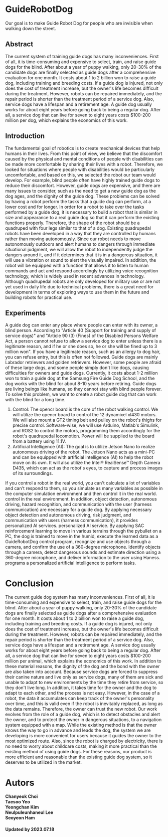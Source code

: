 # GuideRobotDog
Our goal is to make Guide Robot Dog for people who are invisible when walking down the street.

## Abstract
The current system of training guide dogs has many inconveniences. First of all, it is time-consuming and expensive to select, train, and raise guide dogs for the blind. After about a year of puppy walking, only 20-30% of the candidate dogs are finally selected as guide dogs after a comprehensive evaluation for one month. It costs about 1 to 2 billion won to raise a guide dog, including training and breeding costs. If a guide dog is injured, not only does the cost of treatment increase, but the owner's life becomes difficult during the treatment. However, robots can be repaired immediately, and the repair period is shorter than the treatment period of a service dog. Also, service dogs have a lifespan and a retirement age. A guide dog usually works for about eight years before going back to being a regular dog. After all, a service dog that can live for seven to eight years costs $100-200 million per dog, which explains the economics of this work.

## Introduction
The fundamental goal of robotics is to create mechanical devices that help humans in their lives. From this point of view, we believe that the discomfort caused by the physical and mental conditions of people with disabilities can be made more comfortable by sharing their lives with a robot. Therefore, we looked for situations where people with disabilities would be particularly uncomfortable, and based on this, we selected the robot our team would develop. For example, blind people often have highly trained guide dogs to reduce their discomfort. However, guide dogs are expensive, and there are many issues to consider, such as the need to get a new guide dog as the dog ages, and the dignity of the guide dog. These problems can be solved by having a robot perform the tasks that a guide dog can perform, at a lower cost and for longer. In order for a robot to take over the tasks performed by a guide dog, it is necessary to build a robot that is similar in size and appearance to a real guide dog so that it can perform the existing functions properly. Therefore, the shape of the robot should be a quadruped with four legs similar to that of a dog. Existing quadrupedal robots have been developed in a way that they are controlled by humans rather than moving autonomously. Since our robot needs to move autonomously outdoors and alert humans to dangers through immediate situational judgment, we will allow the robot to independently judge the dangers around it, and if it determines that it is in a dangerous situation, it will use a vibration or sound to alert the visually impaired. In addition, the robot will be equipped with a function that allows it to listen to human commands and act and respond accordingly by utilizing voice recognition technology, which is widely used in recent advances in technology. Although quadrupedal robots are only developed for military use or are not yet used in daily life due to technical problems, there is a great need for development in terms of exploring ways to use them in the future and building robots for practical use.

## Experiments
A guide dog can enter any place where people can enter with its owner, a blind person. According to "Article 40 (Support for training and supply of service dogs)" and "Article 90 (3) (Fines) of the Disabled Persons Welfare Act, a person cannot refuse to allow a service dog to enter unless there is a legitimate reason, and if he or she does so, he or she will be fined up to 3 million won". If you have a legitimate reason, such as an allergy to dog hair, you can refuse entry, but this is often not followed. Guide dogs are mainly Labrador retrievers and golden retrievers. However, some people are afraid of these large dogs, and some people simply don't like dogs, causing difficulties for owners and guide dogs. Currently, it costs about 1-2 million won to train a guide dog at the Samsung Fire Guide Dog School, and the dog works with the blind for about 8-10 years before retiring. Guide dogs are living beings like humans, so they cannot stay with blind people forever. To solve this problem, we want to create a robot guide dog that can work with the blind for a long time.  
1) Control: The opencr board is the core of the robot walking control. We will utilize the opencr board to control the 12 dynamixel xl430 motors. We will also mount a GT2 timing belt and pulley on the robot's thighs for precise control. Software-wise, we will use Arduino, Matlab's Simulink, and ROS2 to control the motors, programming them accordingly for the robot's quadrupedal locomotion. Power will be supplied to the board from a battery using 11.1V. 
2) Artificial Intelligence (AI): The goal is to utilize Jetson Nano to realize autonomous driving of the robot. The Jetson Nano acts as a mini-PC and can be equipped with artificial intelligence (AI) to help the robot move on its own. It will also utilize the Intel® RealSense™ Depth Camera D435, which can act as the robot's eyes, to capture and process images of its surroundings.

If you control a robot in the real world, you can't calculate a lot of variables and can't respond to them, so you simulate as many variables as possible in the computer simulation environment and then control it in the real world. control in the real environment. In addition, object detection, autonomous driving, hazard recognition, and communication with the user (harness communication) are necessary for a guide dog. By applying necessary object detection and autonomous driving, risk judgment, and communication with users (harness communication), it provides personalized AI services. personalized AI service. By applying SAC reinforcement learning to move in various terrains through the pybullet on a PC, the dog is trained to move in the humid, execute the learned data as a GuideRobotDog control program, recognize and use objects through a camera, and confirm the use of a 360-degree microphone. Identify objects through a camera, detect dangerous sounds and estimate direction using a 360-degree microphone, and deliver information to the user using Haness. programs a personalized artificial intelligence to perform tasks. 

# Conclusion
The current guide dog system has many inconveniences. First of all, it is time-consuming and expensive to select, train, and raise guide dogs for the blind. After about a year of puppy walking, only 20-30% of the candidate dogs are finally selected as guide dogs after a comprehensive evaluation for one month. It costs about 1 to 2 billion won to raise a guide dog, including training and breeding costs. If a guide dog is injured, not only does the cost of treatment increase, but the owner's life becomes difficult during the treatment. However, robots can be repaired immediately, and the repair period is shorter than the treatment period of a service dog. Also, service dogs have a lifespan and a retirement age. A service dog usually works for about eight years before going back to being a regular dog. After all, a service dog that can live for seven to eight years costs $100-200 million per animal, which explains the economics of this work. In addition to these material reasons, the dignity of the dog and the bond with the owner are also taken into account. Because service dogs are forced to suppress their canine nature and live only as service dogs, many of them are sick and unable to adapt to new environments by the time they retire from service, so they don't live long. In addition, it takes time for the owner and the dog to adapt to each other, and the process is not easy. However, in the case of a robot, the data it accumulates can keep track of the owner's personality over time, and this is valid even if the robot is inevitably replaced, as long as the data remains. Therefore, the owner can trust the new robot. Our work evolves from the role of a guide dog, which is to detect obstacles and alert the owner, and to protect the owner in dangerous situations, to a navigation system equipped with a map. While the existing method is that the owner knows the way to go in advance and leads the dog, the system we are developing is more convenient for users because it guides the owner to the most optimized route. Also, since the robot is charged by electricity, there is no need to worry about childcare costs, making it more practical than the existing method of using guide dogs. For these reasons, our product is more efficient and reasonable than the existing guide dog system, so it deserves to be utilized in the market.

# Autors
**Chanyeok Choi**  
**Taesoo Yeo**  
**Yeongchan Kim**  
**Neulpuleunhaneul Lee**  
**Seoyeon Ham**  


#### Updated by 2023.07.18